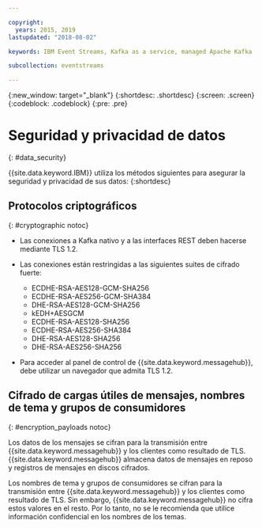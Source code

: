 ```yaml
---

copyright:
  years: 2015, 2019
lastupdated: "2018-08-02"

keywords: IBM Event Streams, Kafka as a service, managed Apache Kafka

subcollection: eventstreams

---
```


{:new_window: target="_blank"}
{:shortdesc: .shortdesc}
{:screen: .screen}
{:codeblock: .codeblock}
{:pre: .pre}


# Seguridad y privacidad de datos
{: #data_security}


{{site.data.keyword.IBM}} utiliza los métodos siguientes para asegurar la
seguridad y privacidad de sus datos:
{:shortdesc}

## Protocolos criptográficos
{: #cryptographic notoc}


*  Las conexiones a Kafka nativo y a las interfaces REST
deben hacerse mediante TLS 1.2.
*  Las conexiones están restringidas a las siguientes
suites de cifrado fuerte:

      * ECDHE-RSA-AES128-GCM-SHA256
      * ECDHE-RSA-AES256-GCM-SHA384
      * DHE-RSA-AES128-GCM-SHA256
      * kEDH+AESGCM
      * ECDHE-RSA-AES128-SHA256
      * ECDHE-RSA-AES256-SHA384
      * DHE-RSA-AES128-SHA256
      * DHE-RSA-AES256-SHA256



*  Para acceder al panel de control
de
{{site.data.keyword.messagehub}},
debe utilizar un navegador que admita TLS 1.2.
   
## Cifrado de cargas útiles de mensajes, nombres de tema y grupos de consumidores
{: #encryption_payloads notoc}

Los datos de los mensajes se cifran para la
transmisión entre
{{site.data.keyword.messagehub}}
y los clientes como resultado de TLS. {{site.data.keyword.messagehub}} almacena datos de mensajes en reposo y registros de mensajes en discos cifrados.

Los nombres de tema y grupos de consumidores se cifran para la transmisión entre {{site.data.keyword.messagehub}} y los clientes como resultado de TLS. Sin embargo, {{site.data.keyword.messagehub}} no cifra estos valores en el resto. Por lo tanto, no se le recomienda que utilice información confidencial en los nombres de los temas.



